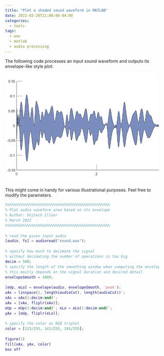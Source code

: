 ```yaml
---
title: "Plot a shaded sound waveform in MATLAB"
date: 2022-03-20T21:00:00-04:00
categories:
  - tools
tags:
  - wav
  - matlab
  - audio processing
---
```


The following code processes an input sound waveform and outputs its envelope-like style plot:

![alt text][waveformpic]

This might come in handy for various illustrational purposes. Feel free to modify the parameters.

```matlab
%%%%%%%%%%%%%%%%%%%%%%%%%%%%%%%%%%%%%%%%%%%%%%%%
% Plot audio waveform area based on its envelope
% Author: Vojtech Illner
% March 2022
%%%%%%%%%%%%%%%%%%%%%%%%%%%%%%%%%%%%%%%%%%%%%%%%

% read the given input audio
[audio, fs] = audioread("sound.wav");

% specify how much to decimate the signal
% without decimating the number of operations is too big
decim = 500;
% specify the length of the smoothing window when computing the envelope
% this mostly depends on the signal duration and desired detail
envelopeSmooth = 3800;

[eUp, eLo] = envelope(audio, envelopeSmooth, 'peak');
xAx = linspace(1, length(audioCut), length(audioCut))';
xAx = xAx(1:decim:end)';
xAx = [xAx, fliplr(xAx)];
eUp = eUp(1:decim:end)'; eLo = eLo(1:decim:end)';
yAx = [eUp, fliplr(eLo)];

% specify the color as RGB triplet
color = [123/255, 141/255, 191/255];

figure(1)
fill(xAx, yAx, color)
box off
```

[waveformpic]: https://github.com/vojtaiii/personal_site/blob/gh-pages/assets/images/waveform/wave.png?raw=true
